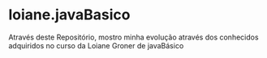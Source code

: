 # loiane.javaBasico
Através deste Repositório, mostro minha evolução através dos conhecidos adquiridos no curso da Loiane Groner de javaBásico 
